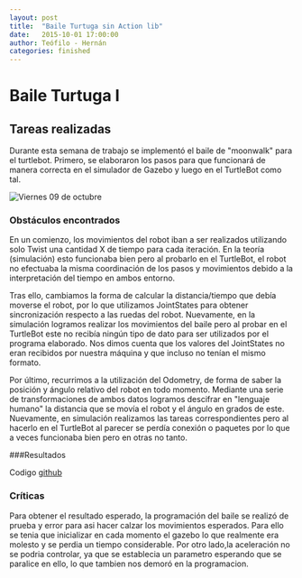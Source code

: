 ```yaml
---
layout: post
title:  "Baile Turtuga sin Action lib"
date:   2015-10-01 17:00:00
author: Teófilo - Hernán
categories: finished
---
```


# Baile Turtuga I

## Tareas realizadas
Durante esta semana de trabajo se implementó el baile de "moonwalk" para el turtlebot. Primero, se elaboraron los pasos para que funcionará de manera correcta en el simulador de Gazebo y luego en el TurtleBot como tal.

![Viernes 09 de octubre]({{site.baseurl}}/assets/week-progress/turtledance.png) 

### Obstáculos encontrados
En un comienzo, los movimientos del robot iban a ser realizados utilizando solo Twist una cantidad X de tiempo para cada iteración. En la teoría (simulación) esto funcionaba bien pero al probarlo en el TurtleBot, el robot no efectuaba la misma coordinación de los pasos y movimientos debido a la interpretación del tiempo en ambos entorno.

Tras ello, cambiamos la forma de calcular la distancia/tiempo que debía moverse el robot, por lo que utilizamos JointStates para obtener sincronización respecto a las ruedas del robot. Nuevamente, en la simulación logramos realizar los movimientos del baile pero al probar en el TurtleBot este no recibía ningún tipo de dato para ser utilizados por el programa elaborado. Nos dimos cuenta que los valores del JointStates no eran recibidos por nuestra máquina y que incluso no tenían el mismo formato.

Por último, recurrimos a la utilización del Odometry, de forma de saber la posición y ángulo relativo del robot en todo momento. Mediante una serie de transformaciones de ambos datos logramos descifrar en "lenguaje humano" la distancia que se movía el robot y el ángulo en grados de este. Nuevamente, en simulación realizamos las tareas correspondientes pero al hacerlo en el TurtleBot al parecer se perdía conexión o paquetes por lo que a veces funcionaba bien pero en otras no tanto.

###Resultados

Codigo <a href="https://github.com/tchambil/htrob/blob/master/turtledance1.py">github</a>
 

### Críticas
Para obtener el resultado esperado, la programación del baile se realizó de prueba y error para asi hacer calzar los movimientos esperados. Para ello se tenia que inicializar en cada momento el gazebo lo que realmente era molesto y se perdia un tiempo considerable.
Por otro lado,la aceleración no se podria controlar, ya que se establecia un parametro esperando que se paralice en ello, lo que tambien nos demoró en la programacion. 
